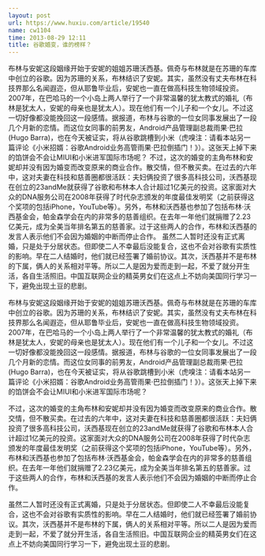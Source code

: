 ```yaml
---
layout: post
url: https://www.huxiu.com/article/19540
name: cw1104
time: 2013-08-29 12:11
title: 谷歌婚变，谁的榜样？
---
```

布林与安妮这段姻缘开始于安妮的姐姐苏珊沃西基。佩奇与布林就是在苏珊的车库中创立的谷歌。因为苏珊的关系，布林结识了安妮。其实，虽然没有丈夫布林在科技界那么名闻遐迩，但从耶鲁毕业后，安妮也一直在做高科技生物领域投资。2007年，在巴哈马的一个小岛上两人举行了一个非常温馨的犹太教式的婚礼（布林是犹太人，安妮的母亲也是犹太人）。现在他们有一个儿子和一个女儿。不过这一切好像都没能挽回这一段感情。据报道，布林与谷歌的一位女同事发展出了一段几个月新的恋情。而这位女同事的前男友，Android产品管理副总裁雨果·巴拉(Hugo Barra)，也在今天被证实，将从谷歌跳槽到小米（虎嗅注：请看本站另一篇评论《小米招婿：谷歌Android业务高管雨果·巴拉倒插门！》）。这张天上掉下来的馅饼会不会让MIUI和小米进军国际市场呢？ 不过，这次的婚变的主角布林和安妮却并没有因为婚变而改变原来的商业合作。散交情，但不散买卖。在过去的六年中，这对夫妻在科技和慈善圈都很活跃：夫妇俩投资了很多高科技公司，沃西基现在创立的23andMe就获得了谷歌和布林本人合计超过1亿美元的投资。这家面对大众的DNA服务公司在2008年获得了时代杂志颁发的年度最佳发明奖（之前获得这个奖项的包括iPhone，YouTube等）。另外，布林和沃西基也参加了包括布林·沃西基金会，帕金森学会在内的非常多的慈善组织。在去年一年他们就捐赠了2.23亿美元，成为全美当年排名第五的慈善家。过于这些两人的合作，布林和沃西基的发言人表示他们不会因为婚姻的中断而停止合作。 虽然二人暂时还没有正式离婚，只是处于分居状态。但即使二人不幸最后没能复合，这也不会对谷歌有实质性的影响。早在二人结婚时，他们就已经签署了婚前协议。其次，沃西基并不是布林的下属，俩人的关系相对平等。所以二人是因为爱而走到一起，不爱了就分开生活，各自生活照旧。中国互联网企业的精英男女们在这点上不妨向美国同行学习一下，避免出现土豆的悲剧。

布林与安妮这段姻缘开始于安妮的姐姐苏珊沃西基。佩奇与布林就是在苏珊的车库中创立的谷歌。因为苏珊的关系，布林结识了安妮。其实，虽然没有丈夫布林在科技界那么名闻遐迩，但从耶鲁毕业后，安妮也一直在做高科技生物领域投资。2007年，在巴哈马的一个小岛上两人举行了一个非常温馨的犹太教式的婚礼（布林是犹太人，安妮的母亲也是犹太人）。现在他们有一个儿子和一个女儿。不过这一切好像都没能挽回这一段感情。据报道，布林与谷歌的一位女同事发展出了一段几个月新的恋情。而这位女同事的前男友，Android产品管理副总裁雨果·巴拉(Hugo Barra)，也在今天被证实，将从谷歌跳槽到小米（虎嗅注：请看本站另一篇评论《小米招婿：谷歌Android业务高管雨果·巴拉倒插门！》）。这张天上掉下来的馅饼会不会让MIUI和小米进军国际市场呢？

不过，这次的婚变的主角布林和安妮却并没有因为婚变而改变原来的商业合作。散交情，但不散买卖。在过去的六年中，这对夫妻在科技和慈善圈都很活跃：夫妇俩投资了很多高科技公司，沃西基现在创立的23andMe就获得了谷歌和布林本人合计超过1亿美元的投资。这家面对大众的DNA服务公司在2008年获得了时代杂志颁发的年度最佳发明奖（之前获得这个奖项的包括iPhone，YouTube等）。另外，布林和沃西基也参加了包括布林·沃西基金会，帕金森学会在内的非常多的慈善组织。在去年一年他们就捐赠了2.23亿美元，成为全美当年排名第五的慈善家。过于这些两人的合作，布林和沃西基的发言人表示他们不会因为婚姻的中断而停止合作。

虽然二人暂时还没有正式离婚，只是处于分居状态。但即使二人不幸最后没能复合，这也不会对谷歌有实质性的影响。早在二人结婚时，他们就已经签署了婚前协议。其次，沃西基并不是布林的下属，俩人的关系相对平等。所以二人是因为爱而走到一起，不爱了就分开生活，各自生活照旧。中国互联网企业的精英男女们在这点上不妨向美国同行学习一下，避免出现土豆的悲剧。

